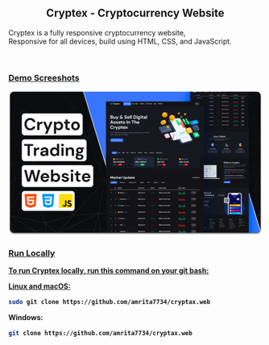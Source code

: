 
  <h2 align="center">Cryptex - Cryptocurrency Website</h2>

  Cryptex is a fully responsive cryptocurrency website, <br />Responsive for all devices, build using HTML, CSS, and JavaScript.

  <a href="https://github.com/amrita7734/cryptax.web"><strong>
</div>

<br />

### Demo Screeshots

![Cryptex Desktop Demo](./readme-images/desktop.png "Desktop Demo")

### Run Locally

To run **Cryptex** locally, run this command on your git bash:

Linux and macOS:

```bash
sudo git clone https://github.com/amrita7734/cryptax.web
```

Windows:

```bash
git clone https://github.com/amrita7734/cryptax.web
```
